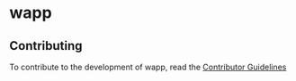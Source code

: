 # wapp

## Contributing
To contribute to the development of wapp, read the [Contributor Guidelines](CONTRIBUTING.md)
